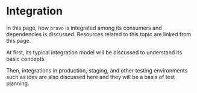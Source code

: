 # Integration

In this page, how `bravo` is integrated among its consumers and dependencies is discussed.
Resources related to this topic are linked from this page.

At first, its typical integration model will be discussed to understand its basic concepts. 

Then, integrations in production, staging, and other testing environments such as idev are also discussed here and they will be a basis of test planning.